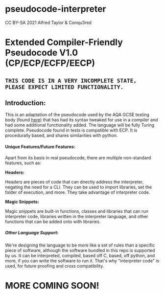 # pseudocode-interpreter
CC BY-SA 2021 Alfred Taylor & Conqu3red 

# **Extended Compiler-Friendly Pseudocode V1.0  (CP/ECP/ECFP/EECP)**

## `THIS CODE IS IN A VERY INCOMPLETE STATE, PLEASE EXPECT LIMITED FUNCTIONALITY.`

## Introduction:

This is an adaptation of the pseudocode used by the AQA GCSE testing body (found [here](https://filestore.aqa.org.uk/resources/computing/AQA-8525-TG-PC.PDF)) that has had its syntax tweaked for use in a compiler and had some additional functionality added. The language will be fully Turing complete. Pseudocode found in tests is compatible with ECP. It is procedurally based, and shares similarities with python.

#### Unique Features/Future Features:

Apart from its basis in real pseudocode, there are multiple non-standard features, such as:

**Headers:**

Headers are pieces of code that can directly address the interpreter, negating the need for a CLI. They can be used to import libraries, set the folder of execution, and more. They take advantage of interpreter code.

**Magic Snippets:**

Magic snippets are built-in functions, classes and libraries that can run interpreter code, libraries written in the interpreter language, and other functions that can be added onto with libraries.

##### Other Language Support:

We're designing the language to be more like a set of rules than a specific piece of software, although the software bundled in this repo is supported by us. It can be interpreted, compiled, based off C, based, off python, and more, if you can write the software to run it. That's why "interpreter code" is used, for future proofing and cross compatibility.



# MORE COMING SOON!


